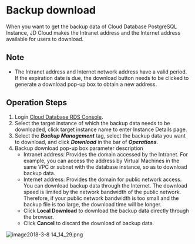 # Backup download
When you want to get the backup data of Cloud Database PostgreSQL Instance, JD Cloud makes the Intranet address and the Internet address available for users to download.

## Note
* The Intranet address and Internet network address have a valid period. If the expiration date is due, the download button needs to be clicked to generate a download pop-up box to obtain a new address.

## Operation Steps
1. Login [Cloud Database RDS Console](https://rds-console.jdcloud.com/database).
2. Select the target instance of which the backup data needs to be downloaded, click target instance name to enter Instance Details page.
3. Select the ***Backup Management*** tag, select the backup data you want to download, and click ***Download*** in the bar of ***Operations***.
4. Backup download pop-up box parameter description
    * Intranet address: Provides the domain accessed by the Intranet. For example, you can access the address by Virtual Machines in the same VPC or subnet with the database instance, so as to download backup data.
    * Internet address: Provides the domain for public network access. You can download backup data through the Internet. The download speed is limited by the network bandwidth of the public network. Therefore, if your public network bandwidth is too small and the backup file is too large, the download time will be longer.
    * Click **Local Download** to download the backup data directly through the browser.
    * Click **Cancel** to discard the download of backup data.

![image2018-3-8 14_14_29.png](https://img1.jcloudcs.com/cms/9de5deac-1a4d-4bea-b6ad-3121e317935b20180308142747.png)
